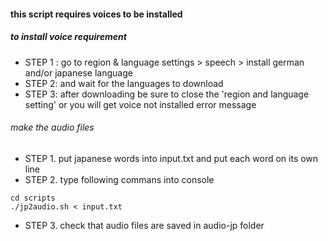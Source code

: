 #### this script requires voices to be installed

##### to install voice requirement
* STEP 1 : go to region & language settings > speech > install german and/or japanese language
* STEP 2: and wait for the languages to download
* STEP 3: after downloading be sure to close the 'region and language setting' or you will get voice not installed error message

###### make the audio files
* STEP 1. put japanese words into input.txt and put each word on its own line
* STEP 2.  type following commans into console 
```
cd scripts
./jp2audio.sh < input.txt
```
  

* STEP 3. check that audio files are saved in audio-jp folder
